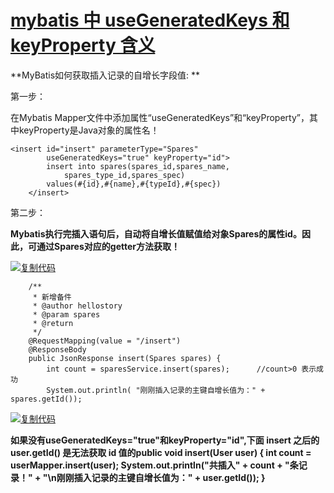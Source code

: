 # [mybatis 中 useGeneratedKeys 和 keyProperty 含义](https://www.cnblogs.com/leeego-123/p/10724488.html)



**MyBatis如何获取插入记录的自增长字段值: **

第一步：

  在Mybatis Mapper文件中添加属性“useGeneratedKeys”和“keyProperty”，其中keyProperty是Java对象的属性名！

```
<insert id="insert" parameterType="Spares" 
        useGeneratedKeys="true" keyProperty="id">
        insert into spares(spares_id,spares_name,
            spares_type_id,spares_spec)
        values(#{id},#{name},#{typeId},#{spec})
    </insert>
```

 

第二步：

  **Mybatis执行完插入语句后，自动将自增长值赋值给对象Spares的属性id。因此，可通过Spares对应的getter方法获取！**

[![复制代码](https://common.cnblogs.com/images/copycode.gif)](javascript:void(0);)

```
    /**
     * 新增备件
     * @author hellostory
     * @param spares
     * @return
     */
    @RequestMapping(value = "/insert")
    @ResponseBody
    public JsonResponse insert(Spares spares) {
        int count = sparesService.insert(spares);      //count>0 表示成功
        System.out.println( "刚刚插入记录的主键自增长值为：" + spares.getId());
```

[![复制代码](https://common.cnblogs.com/images/copycode.gif)](javascript:void(0);)

 

 **如果没有useGeneratedKeys="true"和keyProperty="id",下面 insert 之后的 user.getId() 是无法获取 id 值的public void insert(User user) {   int count = userMapper.insert(user);   System.out.println("共插入" + count + "条记录！" + "\n刚刚插入记录的主键自增长值为：" + user.getId()); }**